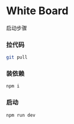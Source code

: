 # White Board

启动步骤

### 拉代码

```bash
git pull
```

### 装依赖

```bash
npm i
```

### 启动

```bash
npm run dev
```